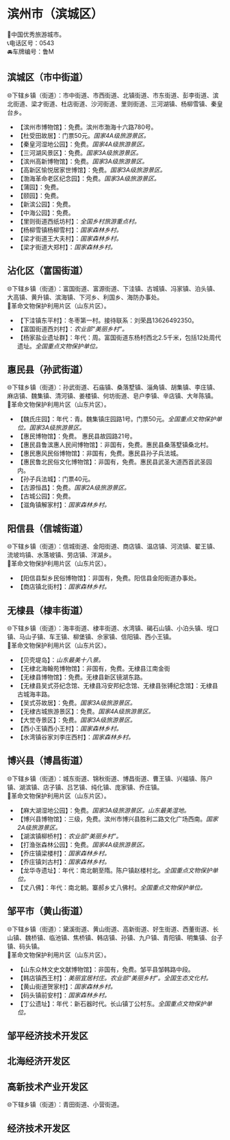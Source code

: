 # 滨州市（滨城区）  
🏅中国优秀旅游城市。   
📞电话区号：0543  
🚘车牌编号：鲁M  

## 滨城区（市中街道）  
🌐下辖乡镇（街道）：市中街道、市西街道、北镇街道、市东街道、彭李街道、滨北街道、梁才街道、杜店街道、沙河街道、里则街道、三河湖镇、杨柳雪镇、秦皇台乡。   
  
* 【滨州市博物馆】：免费。滨州市渤海十六路780号。   
* 【杜受田故居】：门票50元。*国家4A级旅游景区。*  
* 【秦皇河湿地公园】：免费。*国家4A级旅游景区。*  
* 【三河湖风景区】：免费。*国家3A级旅游景区。*  
* 【滨州高新博物馆】：免费。*国家3A级旅游景区。*  
* 【高新区愉悦居家世博馆】：免费。*国家3A级旅游景区。*  
* 【渤海革命老区纪念园】：免费。*国家3A级旅游景区。*  
* 【蒲园】：免费。   
* 【颐园】：免费。   
* 【新滨公园】：免费。   
* 【中海公园】：免费。   
* 【里则街道西纸坊村】：*全国乡村旅游重点村。*  
* 【杨柳雪镇杨柳雪村】：*国家森林乡村。*  
* 【梁才街道王大夫村】：*国家森林乡村。*  
* 【梁才街道大郑村】：*国家森林乡村。*  

## 沾化区（富国街道）  
🌐下辖乡镇（街道）：富国街道、富源街道、下洼镇、古城镇、冯家镇、泊头镇、大高镇、黄升镇、滨海镇、下河乡、利国乡、海防办事处。    
🚩革命文物保护利用片区（山东片区）。   
  
* 【下洼镇东平村】：冬枣第一村。接待联系：刘荣昌13626492350。   
* 【富国街道西刘村】：*农业部“美丽乡村”。*  
* 【杨家盐业遗址群】：年代：周。富国街道东杨村西北2.5千米，包括12处周代遗址。*全国重点文物保护单位。*   

## 惠民县（孙武街道）  
🌐下辖乡镇（街道）：孙武街道、石庙镇、桑落墅镇、淄角镇、胡集镇、李庄镇、麻店镇、魏集镇、清河镇、姜楼镇、何坊街道、皂户李镇、辛店镇、大年陈镇。    
🚩革命文物保护利用片区（山东片区）。   
  
* 【魏氏庄园】：年代：青。魏集镇庄园路1号。门票50元。*全国重点文物保护单位。国家3A级旅游景区。*  
* 【惠民博物馆】：免费。	惠民县故园路21号。   
* 【惠民县鲁滨惠人民间博物馆】：非国有，免费。惠民县桑落墅镇桑北村。   
* 【惠民惠风民俗博物馆】：非国有，免费。惠民县孙子兵法城。   
* 【惠民鲁北民俗文化博物馆】：非国有，免费。惠民县武圣大道西首武圣园内。   
* 【孙子兵法城】：门票40元。   
* 【古源恒昌】：免费。*国家2A级旅游景区。*  
* 【古城公园】：免费。   
* 【滋角镇解家村】：*国家森林乡村。*  

## 阳信县（信城街道）  
🌐下辖乡镇（街道）：信城街道、金阳街道、商店镇、温店镇、河流镇、翟王镇、流坡坞镇、水落坡镇、劳店镇、洋湖乡。    
🚩革命文物保护利用片区（山东片区）。   
  
* 【阳信县梨乡民俗博物馆】：非国有，免费。阳信县金阳街道办事处。   
* 【商店镇北街村】：*国家森林乡村。*  

## 无棣县（棣丰街道）  
🌐下辖乡镇（街道）：海丰街道、棣丰街道、水湾镇、碣石山镇、小泊头镇、埕口镇、马山子镇、车王镇、柳堡镇、佘家镇、信阳镇、西小王镇。    
🚩革命文物保护利用片区（山东片区）。   
  
* 【贝壳堤岛】：*山东最美十八景。*   
* 【无棣北海翰苑博物馆】：非国有，免费。无棣县江南金街  
* 【无棣县博物馆】：免费。无棣县新区镜湖东路。   
* 【无棣县吴式芬纪念馆、无棣县冯安邦纪念馆、无棣县张镈纪念馆】：无棣县古城海丰路。   
* 【吴式芬故居】：免费。*国家3A级旅游景区。*  
* 【无棣古城旅游景区】：免费。*国家4A级旅游景区。*  
* 【大觉寺景区】：免费。*国家3A级旅游景区。*  
* 【西小王镇西小王村】：*国家森林乡村。*  
* 【水湾镇谷家刘李庄西村】：*国家森林乡村。*  

## 博兴县（博昌街道）  
🌐下辖乡镇（街道）：城东街道、锦秋街道、博昌街道、曹王镇、兴福镇、陈户镇、湖滨镇、店子镇、吕艺镇、纯化镇、庞家镇、乔庄镇。   
🚩革命文物保护利用片区（山东片区）。   
  
* 【麻大湖湿地公园】：免费。*国家3A级旅游景区。山东最美湿地。*   
* 【博兴县博物馆】：三级，免费。滨州市博兴县胜利二路文化广场西南。*国家2A级旅游景区。*  
* 【湖滨镇柳桥村】：*农业部“美丽乡村”。*  
* 【打渔张森林公园】：免费。*国家4A级旅游景区。*  
* 【乔庄镇梁楼村】：*国家森林乡村。*  
* 【乔庄镇刘古村】：*国家森林乡村。*  
* 【龙华寺遗址】：年代：南北朝至隋。陈户镇赵楼村北。*全国重点文物保护单位。*   
* 【丈八佛】：年代：南北朝。寨郝乡丈八佛村。*全国重点文物保护单位。*   

## 邹平市（黄山街道）  
🌐下辖乡镇（街道）：黛溪街道、黄山街道、高新街道、好生街道、西董街道、长山镇、魏桥镇、临池镇、焦桥镇、韩店镇、孙镇、九户镇、青阳镇、明集镇、台子镇、码头镇。    
🚩革命文物保护利用片区（山东片区）。   
  
* 【山东众林文史文献博物馆】：非国有，免费。邹平县邹韩路中段。   
* 【韩店镇西王村】：*美丽宜居村庄。农业部“美丽乡村”。全国生态文化村。*  
* 【黄山街道贺家村】：*国家森林乡村。*  
* 【码头镇前安村】：*国家森林乡村。*  
* 【丁公遗址】：年代：新石器时代。长山镇丁公村东。*全国重点文物保护单位。*   

## 邹平经济技术开发区  

## 北海经济开发区  

## 高新技术产业开发区  
🌐下辖乡镇（街道）：青田街道、小营街道。   

## 经济技术开发区  